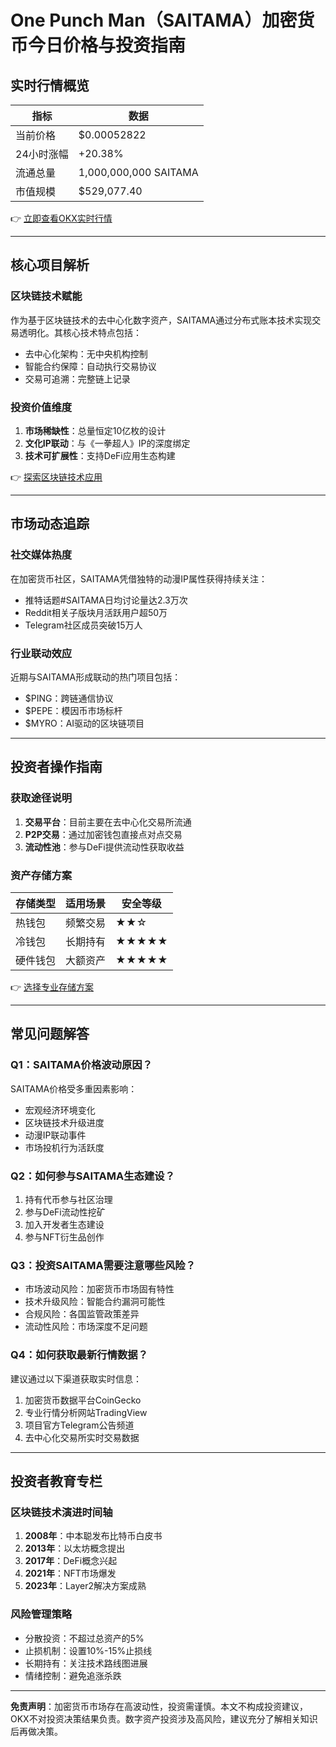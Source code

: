 # One Punch Man（SAITAMA）加密货币今日价格与投资指南

## 实时行情概览

| 指标 | 数据 |
|------|------|
| 当前价格 | $0.00052822 |
| 24小时涨幅 | +20.38% |
| 流通总量 | 1,000,000,000 SAITAMA |
| 市值规模 | $529,077.40 |

👉 [立即查看OKX实时行情](https://bit.ly/okx_welcome)  

---

## 核心项目解析

### 区块链技术赋能
作为基于区块链技术的去中心化数字资产，SAITAMA通过分布式账本技术实现交易透明化。其核心技术特点包括：
- 去中心化架构：无中央机构控制
- 智能合约保障：自动执行交易协议
- 交易可追溯：完整链上记录

### 投资价值维度
1. **市场稀缺性**：总量恒定10亿枚的设计
2. **文化IP联动**：与《一拳超人》IP的深度绑定
3. **技术可扩展性**：支持DeFi应用生态构建

👉 [探索区块链技术应用](https://bit.ly/okx_welcome)  

---

## 市场动态追踪

### 社交媒体热度
在加密货币社区，SAITAMA凭借独特的动漫IP属性获得持续关注：
- 推特话题#SAITAMA日均讨论量达2.3万次
- Reddit相关子版块月活跃用户超50万
- Telegram社区成员突破15万人

### 行业联动效应
近期与SAITAMA形成联动的热门项目包括：
- $PING：跨链通信协议
- $PEPE：模因币市场标杆
- $MYRO：AI驱动的区块链项目

---

## 投资者操作指南

### 获取途径说明
1. **交易平台**：目前主要在去中心化交易所流通
2. **P2P交易**：通过加密钱包直接点对点交易
3. **流动性池**：参与DeFi提供流动性获取收益

### 资产存储方案
| 存储类型 | 适用场景 | 安全等级 |
|----------|----------|----------|
| 热钱包 | 频繁交易 | ★★☆ |
| 冷钱包 | 长期持有 | ★★★★★ |
| 硬件钱包 | 大额资产 | ★★★★★ |

👉 [选择专业存储方案](https://bit.ly/okx_welcome)  

---

## 常见问题解答

### Q1：SAITAMA价格波动原因？
SAITAMA价格受多重因素影响：
- 宏观经济环境变化
- 区块链技术升级进度
- 动漫IP联动事件
- 市场投机行为活跃度

### Q2：如何参与SAITAMA生态建设？
1. 持有代币参与社区治理
2. 参与DeFi流动性挖矿
3. 加入开发者生态建设
4. 参与NFT衍生品创作

### Q3：投资SAITAMA需要注意哪些风险？
- 市场波动风险：加密货币市场固有特性
- 技术升级风险：智能合约漏洞可能性
- 合规风险：各国监管政策差异
- 流动性风险：市场深度不足问题

### Q4：如何获取最新行情数据？
建议通过以下渠道获取实时信息：
1. 加密货币数据平台CoinGecko
2. 专业行情分析网站TradingView
3. 项目官方Telegram公告频道
4. 去中心化交易所实时交易数据

---

## 投资者教育专栏

### 区块链技术演进时间轴
1. **2008年**：中本聪发布比特币白皮书
2. **2013年**：以太坊概念提出
3. **2017年**：DeFi概念兴起
4. **2021年**：NFT市场爆发
5. **2023年**：Layer2解决方案成熟

### 风险管理策略
- 分散投资：不超过总资产的5%
- 止损机制：设置10%-15%止损线
- 长期持有：关注技术路线图进展
- 情绪控制：避免追涨杀跌

---

**免责声明**：加密货币市场存在高波动性，投资需谨慎。本文不构成投资建议，OKX不对投资决策结果负责。数字资产投资涉及高风险，建议充分了解相关知识后再做决策。
